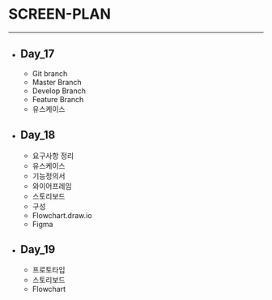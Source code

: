 # SCREEN-PLAN
---

- ## Day_17
  - Git branch
  - Master Branch
  - Develop Branch
  - Feature Branch
  - 유스케이스

- ## Day_18
  - 요구사항 정리
  - 유스케이스
  - 기능정의서
  - 와이어프레임
  - 스토리보드
  - 구성
  - Flowchart.draw.io
  - Figma

- ## Day_19
  - 프로토타입
  - 스토리보드
  - Flowchart

